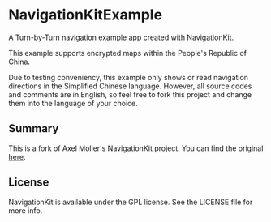 NavigationKitExample
====================
A Turn-by-Turn navigation example app created with NavigationKit.

This example supports encrypted maps within the People's Republic of China.

Due to testing conveniency, this example only shows or read navigation directions in the Simplified Chinese language. However, all source codes and comments are in English, so feel free to fork this project and change them into the language of your choice.

Summary
-------
This is a fork of Axel Moller's NavigationKit project. You can find the original [here](https://github.com/sendus/NavigationKit).

License
-------
NavigationKit is available under the GPL license. See the LICENSE file for more info.
